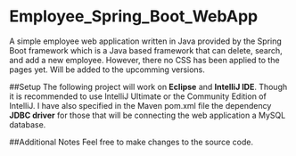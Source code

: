 # Employee_Spring_Boot_WebApp
A simple employee web application written in Java provided by the Spring Boot framework which is a Java based framework that can delete, search, and add a new employee. However, there no CSS has been applied to the pages yet. Will be added to the upcomming versions.

##Setup
The following project will work on **Eclipse** and **IntelliJ IDE**.
Though it is recommended to use IntelliJ Ultimate or the Community Edition of IntelliJ.
I have also specified in the Maven pom.xml file the dependency **JDBC driver** for those that will be connecting the web application a MySQL database.

##Additional Notes
Feel free to make changes to the source code.
